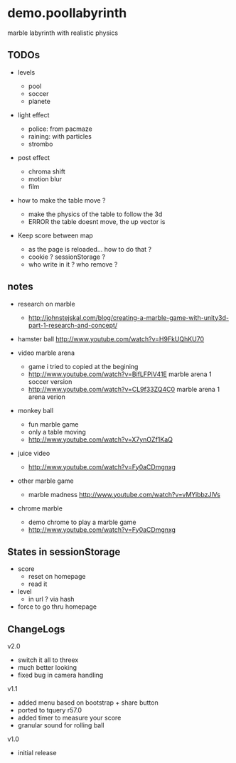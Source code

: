 demo.poollabyrinth
==================

marble labyrinth with realistic physics


## TODOs

* levels
  * pool
  * soccer
  * planete
* light effect
  * police: from pacmaze
  * raining: with particles
  * strombo
* post effect
  * chroma shift
  * motion blur
  * film

* how to make the table move ?
  * make the physics of the table to follow the 3d
  * ERROR the table doesnt move, the up vector is


* Keep score between map
  * as the page is reloaded... how to do that ?
  * cookie ? sessionStorage ?
  * who write in it ? who remove ?


## notes
* research on marble
  * http://johnstejskal.com/blog/creating-a-marble-game-with-unity3d-part-1-research-and-concept/
* hamster ball http://www.youtube.com/watch?v=H9FkUQhKU70

* video marble arena
  * game i tried to copied at the begining
  * http://www.youtube.com/watch?v=BifLFPiV41E marble arena 1 soccer version
  * http://www.youtube.com/watch?v=CL9f33ZQ4C0 marble arena 1 arena verion
* monkey ball
  * fun marble game
  * only a table moving
  * http://www.youtube.com/watch?v=X7ynOZf1KaQ
* juice video
  * http://www.youtube.com/watch?v=Fy0aCDmgnxg
* other marble game
  * marble madness http://www.youtube.com/watch?v=vMYibbzJlVs
* chrome marble
  * demo chrome to play a marble game
  * http://www.youtube.com/watch?v=Fy0aCDmgnxg

## States in sessionStorage
* score
  * reset on homepage
  * read it 
* level
  * in url ? via hash
* force to go thru homepage

## ChangeLogs

v2.0
* switch it all to threex
* much better looking
* fixed bug in camera handling

v1.1
* added menu based on bootstrap + share button
* ported to tquery r57.0
* added timer to measure your score
* granular sound for rolling ball

v1.0
* initial release
